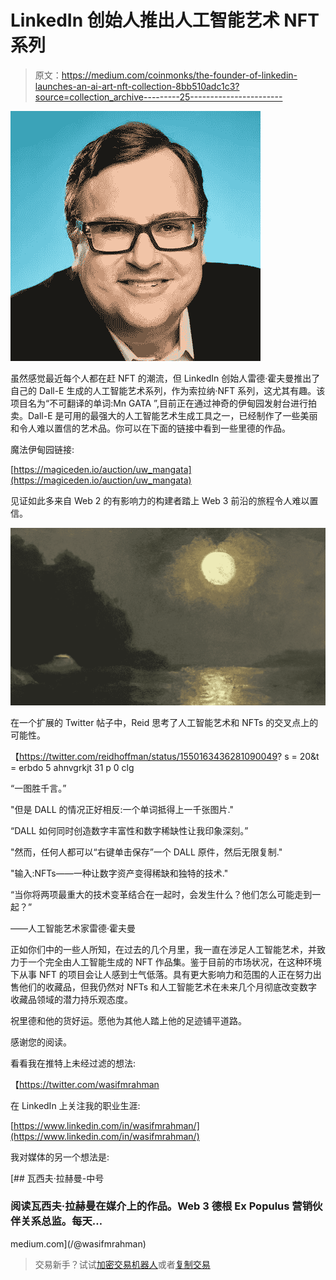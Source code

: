 # LinkedIn 创始人推出人工智能艺术 NFT 系列

> 原文：<https://medium.com/coinmonks/the-founder-of-linkedin-launches-an-ai-art-nft-collection-8bb510adc1c3?source=collection_archive---------25----------------------->

![](img/138589334106bcab581032a990c1d09c.png)

虽然感觉最近每个人都在赶 NFT 的潮流，但 LinkedIn 创始人雷德·霍夫曼推出了自己的 Dall-E 生成的人工智能艺术系列，作为索拉纳·NFT 系列，这尤其有趣。该项目名为“不可翻译的单词:Mn GATA ”,目前正在通过神奇的伊甸园发射台进行拍卖。Dall-E 是可用的最强大的人工智能艺术生成工具之一，已经制作了一些美丽和令人难以置信的艺术品。你可以在下面的链接中看到一些里德的作品。

魔法伊甸园链接:

[https://magiceden.io/auction/uw_mangata](https://magiceden.io/auction/uw_mangata)

见证如此多来自 Web 2 的有影响力的构建者踏上 Web 3 前沿的旅程令人难以置信。

![](img/c1cc77a8747f96d31c837968f69ad56d.png)

在一个扩展的 Twitter 帖子中，Reid 思考了人工智能艺术和 NFTs 的交叉点上的可能性。

【https://twitter.com/reidhoffman/status/1550163436281090049? s = 20&t = erbdo 5 ahnvgrkjt 31 p 0 clg

“一图胜千言。”

"但是 DALL 的情况正好相反:一个单词抵得上一千张图片."

“DALL 如何同时创造数字丰富性和数字稀缺性让我印象深刻。”

"然而，任何人都可以“右键单击保存”一个 DALL 原件，然后无限复制."

"输入:NFTs——一种让数字资产变得稀缺和独特的技术."

“当你将两项最重大的技术变革结合在一起时，会发生什么？他们怎么可能走到一起？”

——人工智能艺术家雷德·霍夫曼

正如你们中的一些人所知，在过去的几个月里，我一直在涉足人工智能艺术，并致力于一个完全由人工智能生成的 NFT 作品集。鉴于目前的市场状况，在这种环境下从事 NFT 的项目会让人感到士气低落。具有更大影响力和范围的人正在努力出售他们的收藏品，但我仍然对 NFTs 和人工智能艺术在未来几个月彻底改变数字收藏品领域的潜力持乐观态度。

祝里德和他的货好运。愿他为其他人踏上他的足迹铺平道路。

感谢您的阅读。

看看我在推特上未经过滤的想法:

【https://twitter.com/wasifmrahman 

在 LinkedIn 上关注我的职业生涯:

[https://www.linkedin.com/in/wasifmrahman/](https://www.linkedin.com/in/wasifmrahman/)

我对媒体的另一个想法是:

[](/@wasifmrahman) [## 瓦西夫·拉赫曼-中号

### 阅读瓦西夫·拉赫曼在媒介上的作品。Web 3 德根 Ex Populus 营销伙伴关系总监。每天…

medium.com](/@wasifmrahman) 

> 交易新手？试试[加密交易机器人](/coinmonks/crypto-trading-bot-c2ffce8acb2a)或者[复制交易](/coinmonks/top-10-crypto-copy-trading-platforms-for-beginners-d0c37c7d698c)